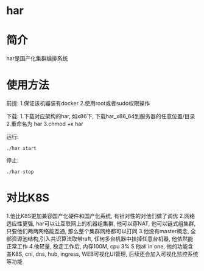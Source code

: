 # har

# 简介
har是国产化集群编排系统

# 使用方法
前提: 
1.保证该机器装有docker
2.使用root或者sudo权限操作

下载:
1.下载对应架构的har, 如x86下, 下载har_x86_64到服务器的任意位置/目录
2.重命名为 har
3.chmod +x har

运行:
```
./har start
```

停止:
```
./har stop
```

# 对比K8S
1.他比K8S更加兼容国产化硬件和国产化系统, 有针对性的对他们做了调优
2.网络适应性更强, har可以让互联网上的机器组集群, 他可以穿NAT, 他可以链式组集群, 只要他们两两网络能互通, 那么整个集群网络都可以打同
3.他没有master概念, 全部资源池结构,引入共识算法取带raft, 任何多台机器中挂掉任意台机器, 他依然能正常工作
4.他轻量, 稳定工作后, 内存100M, cpu 3%
5.他all in one, 他的功能含盖K8S, cni, dns, hub, ingress, WEB可视化UI管理, 后续还会加入可视化监控系统等功能


